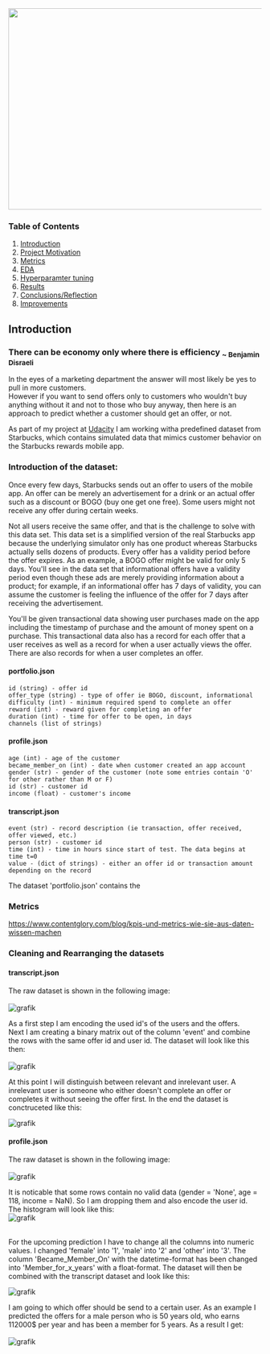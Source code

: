 <img src=https://parade.com/wp-content/uploads/2021/06/healthy-starbucks-drinks.jpg width="600" height="400"/>

### Table of Contents

1. [Introduction](#intro)
2. [Project Motivation](#motivation)
3. [Metrics](#metrics)
4. [EDA](#eda)
5. [Hyperparamter tuning](#hyper)
6. [Results](#results)
7. [Conclusions/Reflection](#conclusion)
8. [Improvements](#improvements)

## Introduction <a name="intro"></a>
### There can be economy only where there is efficiency <sub>~ Benjamin Disraeli</sub>

In the eyes of a marketing department the answer will most likely be yes to pull in more customers. <br>
However if you want to send offers only to customers who wouldn't buy anything without it and not 
to those who buy anyway, then here is an approach to predict whether a customer should get an offer, or not.

As part of my project at [Udacity](https://www.udacity.com/) I am working witha predefined dataset from Starbucks, which 
contains simulated data that mimics customer behavior on the Starbucks rewards mobile app.

### Introduction of the dataset:
Once every few days, Starbucks sends out an offer to users of the mobile app. An offer can be merely an advertisement for a drink or an actual offer such as a discount or BOGO (buy one get one free). Some users might not receive any offer during certain weeks.

Not all users receive the same offer, and that is the challenge to solve with this data set.
This data set is a simplified version of the real Starbucks app because the underlying simulator only has one product whereas Starbucks actually sells dozens of products. Every offer has a validity period before the offer expires. As an example, a BOGO offer might be valid for only 5 days. You'll see in the data set that informational offers have a validity period even though these ads are merely providing information about a product; for example, if an informational offer has 7 days of validity, you can assume the customer is feeling the influence of the offer for 7 days after receiving the advertisement.

You'll be given transactional data showing user purchases made on the app including the timestamp of purchase and the amount of money spent on a purchase. This transactional data also has a record for each offer that a user receives as well as a record for when a user actually views the offer. There are also records for when a user completes an offer. 
#### portfolio.json

    id (string) - offer id
    offer_type (string) - type of offer ie BOGO, discount, informational
    difficulty (int) - minimum required spend to complete an offer
    reward (int) - reward given for completing an offer
    duration (int) - time for offer to be open, in days
    channels (list of strings)

#### profile.json

    age (int) - age of the customer
    became_member_on (int) - date when customer created an app account
    gender (str) - gender of the customer (note some entries contain 'O' for other rather than M or F)
    id (str) - customer id
    income (float) - customer's income

#### transcript.json

    event (str) - record description (ie transaction, offer received, offer viewed, etc.)
    person (str) - customer id
    time (int) - time in hours since start of test. The data begins at time t=0
    value - (dict of strings) - either an offer id or transaction amount depending on the record

The dataset 'portfolio.json' contains the 
### Metrics <a name="metrics"></a>
https://www.contentglory.com/blog/kpis-und-metrics-wie-sie-aus-daten-wissen-machen

### Cleaning and Rearranging the datasets

#### transcript.json

The raw dataset is shown in the following image:<br>
<br>
![grafik](https://user-images.githubusercontent.com/96918132/170275047-d5368a67-da99-40d5-abbf-8fd2ea656cc2.png)

As a first step I am encoding the used id's of the users and the offers.<br>
Next I am creating a binary matrix out of the column 'event' and combine the rows with the same offer id and user id.
The dataset will look like this then: <br>
<br>
![grafik](https://user-images.githubusercontent.com/96918132/170278168-e6ef1c43-df62-44e3-b0d3-689631b2525f.png)

At this point I will distinguish between relevant and inrelevant user.
A inrelevant user is someone who either doesn't complete an offer or completes it without seeing the offer first. 
In the end the dataset is conctruceted like this:<br>

![grafik](https://user-images.githubusercontent.com/96918132/170278035-e0b25600-070b-4c74-8b9c-f7a9bdfb85d5.png)

#### profile.json

The raw dataset is shown in the following image:<br>
<br>
![grafik](https://user-images.githubusercontent.com/96918132/170282117-5988abfa-261c-4b8b-b497-5144f55c9e94.png)

It is noticable that some rows contain no valid data (gender = 'None', age = 118, income = NaN).
So I am dropping them and also encode the user id.
The histogram will look like this:<br>
![grafik](https://user-images.githubusercontent.com/96918132/170283127-a440a755-081e-4488-9d99-c7e3c55cb878.png)

<br>
For the upcoming prediction I have to change all the columns into numeric values. 
I changed 'female' into '1', 'male' into '2' and 'other' into '3'.
The column 'Became_Member_On' with the datetime-format has been changed into 'Member_for_x_years' with a float-format.
The dataset will then be combined with the transcript dataset and look like this:<br>

![grafik](https://user-images.githubusercontent.com/96918132/170284379-f36ae1a2-a24c-4ac4-9f0d-6f9d31207301.png)
<br>

I am going to which offer should be send to a certain user.
As an example I predicted the offers for a male person who is 50 years old, who earns 112000$ per year and has been a member for 5 years.
As a result I get:<br>
<br>
![grafik](https://user-images.githubusercontent.com/96918132/170725916-9d17b7fd-fbfd-4851-95e3-09bcbd4a579d.png)
<br>


